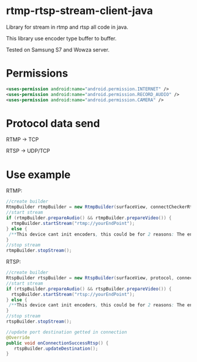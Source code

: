 # rtmp-rtsp-stream-client-java


Library for stream in rtmp and rtsp all code in java.


This library use encoder type buffer to buffer.


Tested on Samsung S7 and Wowza server.


# Permissions


```xml
<uses-permission android:name="android.permission.INTERNET" />
<uses-permission android:name="android.permission.RECORD_AUDIO" />
<uses-permission android:name="android.permission.CAMERA" />
```

# Protocol data send


RTMP -> TCP


RTSP -> UDP/TCP

# Use example


RTMP:


```java
//create builder
RtmpBuilder rtmpBuilder = new RtmpBuilder(surfaceView, connectCheckerRtmp);
//start stream
if (rtmpBuilder.prepareAudio() && rtmpBuilder.prepareVideo()) {
  rtmpBuilder.startStream("rtmp://yourEndPoint");
} else {
 /**This device cant init encoders, this could be for 2 reasons: The encoder selected doesnt support some configuration setted like a colorformat (if you see log you can know if this is the reason) and you need select other encoder, or your device hasnt a H264 or ACC encoder (in this case you can see log error valid encoder not found)*/
}
//stop stream
rtmpBuilder.stopStream();

```


RTSP:


```java
//create builder
RtspBuilder rtspBuilder = new RtspBuilder(surfaceView, protocol, connectCheckerRtsp);
//start stream
if (rtspBuilder.prepareAudio() && rtspBuilder.prepareVideo()) {
  rtspBuilder.startStream("rtsp://yourEndPoint");
} else {
 /**This device cant init encoders, this could be for 2 reasons: The encoder selected doesnt support some configuration setted like a colorformat (if you see log you can know if this is the reason) and you need select other encoder, or your device hasnt a H264 or ACC encoder (in this case you can see log error valid encoder not found)*/
}
//stop stream
rtspBuilder.stopStream();

//update port destination getted in connection
@Override
public void onConnectionSuccessRtsp() { 
   rtspBuilder.updateDestination();
}

```
